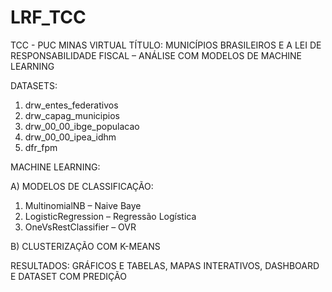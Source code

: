 # LRF_TCC
TCC - PUC MINAS VIRTUAL
TÍTULO: MUNICÍPIOS BRASILEIROS E A LEI DE RESPONSABILIDADE FISCAL – ANÁLISE COM MODELOS DE MACHINE LEARNING

DATASETS:
1) drw_entes_federativos
2) drw_capag_municipios
3) drw_00_00_ibge_populacao
4) drw_00_00_ipea_idhm
5) dfr_fpm

MACHINE LEARNING:

A) MODELOS DE CLASSIFICAÇÃO:
  1) MultinomialNB – Naive Baye
  2) LogisticRegression – Regressão Logística
  3) OneVsRestClassifier – OVR

B) CLUSTERIZAÇÃO COM K-MEANS

RESULTADOS: GRÁFICOS E TABELAS, MAPAS INTERATIVOS, DASHBOARD E DATASET COM PREDIÇÃO
